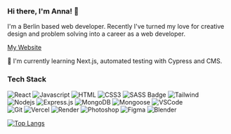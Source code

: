 ### Hi there, I'm Anna! 👋

I'm a Berlin based web developer. Recently I've turned my love for creative design and problem solving into a career as a web developer.

[My Website](https://www.annagofman.de)

🧠 I'm currently learning Next.js, automated testing with Cypress and CMS.

### Tech Stack

![React](https://img.shields.io/badge/-React-09131B?style=for-the-badge&logo=react&logoColor=61DBFB)
![Javascript](https://img.shields.io/badge/Javascript-09131B?style=for-the-badge&logo=javascript)
![HTML](https://img.shields.io/badge/HTML5-09131B?style=for-the-badge&logo=html5)
![CSS3](https://img.shields.io/badge/CSS3-09131B?style=for-the-badge&logo=css3&logoColor=1572B6)
![SASS Badge](https://img.shields.io/badge/Sass-09131B?style=for-the-badge&logo=sass)
![Tailwind](https://img.shields.io/badge/Tailwind_CSS-09131B?style=for-the-badge&logo=tailwindcss&)
<br/>
![Nodejs](https://img.shields.io/badge/Nodejs-09131B?style=for-the-badge&logo=node.js&logoColor=3C873A)
![Express.js](https://img.shields.io/badge/Express.js-09131B?style=for-the-badge&logo=express&logoColor=white)
![MongoDB](https://img.shields.io/badge/MongoDB-09131B?style=for-the-badge&logo=mongodb)
![Mongoose](https://img.shields.io/badge/Mongoose-black?style=for-the-badge&logo=Mongoose&logoColor=%23880000)
![VSCode](https://img.shields.io/badge/Visual_Studio-09131B?style=for-the-badge&logo=visual%20studio&logoColor=005BA4)
<br/>
![Git](https://img.shields.io/badge/Git-09131B?style=for-the-badge&logo=git)
![Vercel](https://img.shields.io/badge/Vercel-09131B?style=for-the-badge&logo=Vercel&logoColor=white)
![Render](https://img.shields.io/badge/Render-09131B?style=for-the-badge&logo=Render&logoColor=white)
![Photoshop](https://img.shields.io/badge/Photoshop-09131B?style=for-the-badge&logo=Adobe%20Photoshop)
![Figma](https://img.shields.io/badge/Figma-09131B?style=for-the-badge&logo=Figma)
![Blender](https://img.shields.io/badge/Blender-09131B?style=for-the-badge&logo=Blender)

[![Top Langs](https://github-readme-stats.vercel.app/api/top-langs/?username=nostea&layout=donut)](https://github.com/anuraghazra/github-readme-stats)
